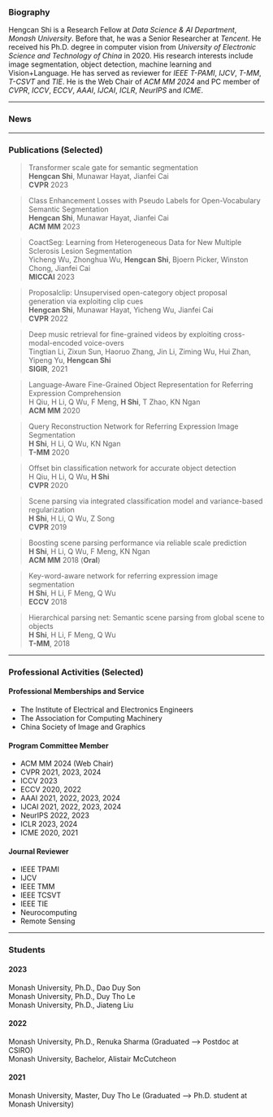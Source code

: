 ###  Biography

Hengcan Shi is a Research Fellow at *Data Science & AI Department*, *Monash University*. Before that, he was a Senior Researcher at *Tencent*. He received his Ph.D. degree in computer vision from *University of Electronic Science and Technology of China* in 2020. His research interests include image segmentation, object detection, machine learning and Vision+Language. He has served as reviewer for *IEEE T-PAMI*, *IJCV*, *T-MM*, *T-CSVT* and *TIE*. He is the Web Chair of *ACM MM 2024* and PC member of *CVPR*, *ICCV*, *ECCV*, *AAAI*, *IJCAI*, *ICLR*, *NeurIPS* and *ICME*.

****
###  News

****
###  Publications (Selected)

>Transformer scale gate for semantic segmentation  
>**Hengcan Shi**, Munawar Hayat, Jianfei Cai  
>**CVPR** 2023

>Class Enhancement Losses with Pseudo Labels for Open-Vocabulary Semantic Segmentation   
>**Hengcan Shi**, Munawar Hayat, Jianfei Cai  
>**ACM MM** 2023

>CoactSeg: Learning from Heterogeneous Data for New Multiple Sclerosis Lesion Segmentation  
>Yicheng Wu, Zhonghua Wu, **Hengcan Shi**, Bjoern Picker, Winston Chong, Jianfei Cai   
>**MICCAI** 2023

>Proposalclip: Unsupervised open-category object proposal generation via exploiting clip cues  
>**Hengcan Shi**, Munawar Hayat, Yicheng Wu, Jianfei Cai  
>**CVPR** 2022

>Deep music retrieval for fine-grained videos by exploiting cross-modal-encoded voice-overs   
>Tingtian Li, Zixun Sun, Haoruo Zhang, Jin Li, Ziming Wu, Hui Zhan, Yipeng Yu, **Hengcan Shi**  
>**SIGIR**, 2021

>Language-Aware Fine-Grained Object Representation for Referring Expression Comprehension  
>H Qiu, H Li, Q Wu, F Meng, **H Shi**, T Zhao, KN Ngan  
>**ACM MM** 2020

>Query Reconstruction Network for Referring Expression Image Segmentation  
>**H Shi**, H Li, Q Wu, KN Ngan   
>**T-MM** 2020

>Offset bin classification network for accurate object detection  
>H Qiu, H Li, Q Wu, **H Shi**   
>**CVPR** 2020

>Scene parsing via integrated classification model and variance-based regularization  
>**H Shi**, H Li, Q Wu, Z Song     
>**CVPR** 2019 

>Boosting scene parsing performance via reliable scale prediction  
>**H Shi**, H Li, Q Wu, F Meng, KN Ngan   
>**ACM MM** 2018 (**Oral**)
 
>Key-word-aware network for referring expression image segmentation  
>**H Shi**, H Li, F Meng, Q Wu  
>**ECCV** 2018
   
>Hierarchical parsing net: Semantic scene parsing from global scene to objects  
>**H Shi**, H Li, F Meng, Q Wu   
>**T-MM**, 2018


****
###  Professional Activities (Selected)
#### Professional Memberships and Service
* The Institute of Electrical and Electronics Engineers
* The Association for Computing Machinery
* China Society of Image and Graphics

#### Program Committee Member
* ACM MM 2024 (Web Chair)
* CVPR 2021, 2023, 2024
* ICCV 2023
* ECCV 2020, 2022
* AAAI 2021, 2022, 2023, 2024
* IJCAI 2021, 2022, 2023, 2024
* NeurIPS 2022, 2023
* ICLR 2023, 2024
* ICME 2020, 2021

#### Journal Reviewer
* IEEE TPAMI
* IJCV
* IEEE TMM
* IEEE TCSVT
* IEEE TIE
* Neurocomputing
* Remote Sensing


****
###  Students
#### 2023
Monash University, Ph.D., Dao Duy Son  
Monash University, Ph.D., Duy Tho Le  
Monash University, Ph.D., Jiateng Liu  

#### 2022
Monash University, Ph.D., Renuka Sharma (Graduated --> Postdoc at CSIRO)  
Monash University, Bachelor, Alistair McCutcheon   

#### 2021
Monash University, Master, Duy Tho Le (Graduated --> Ph.D. student at Monash University)  

